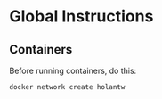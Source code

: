 # Global Instructions

## Containers
Before running containers, do this:

```
docker network create holantw
```